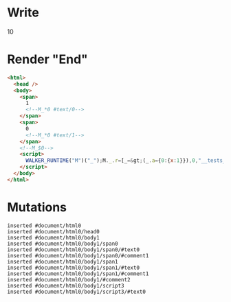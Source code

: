 # Write
  <span>1<!--M_*0 #text/0--></span><span>0<!--M_*0 #text/1--></span><!--M_$0--><script>WALKER_RUNTIME("M")("_");M._.r=[_=>(_.a={0:{x:1}}),0,"__tests__/template.marko_0_x",0];M._.w()</script>


# Render "End"
```html
<html>
  <head />
  <body>
    <span>
      1
      <!--M_*0 #text/0-->
    </span>
    <span>
      0
      <!--M_*0 #text/1-->
    </span>
    <!--M_$0-->
    <script>
      WALKER_RUNTIME("M")("_");M._.r=[_=&gt;(_.a={0:{x:1}}),0,"__tests__/template.marko_0_x",0];M._.w()
    </script>
  </body>
</html>
```

# Mutations
```
inserted #document/html0
inserted #document/html0/head0
inserted #document/html0/body1
inserted #document/html0/body1/span0
inserted #document/html0/body1/span0/#text0
inserted #document/html0/body1/span0/#comment1
inserted #document/html0/body1/span1
inserted #document/html0/body1/span1/#text0
inserted #document/html0/body1/span1/#comment1
inserted #document/html0/body1/#comment2
inserted #document/html0/body1/script3
inserted #document/html0/body1/script3/#text0
```